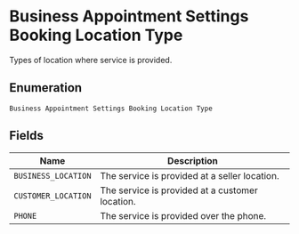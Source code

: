 
# Business Appointment Settings Booking Location Type

Types of location where service is provided.

## Enumeration

`Business Appointment Settings Booking Location Type`

## Fields

| Name | Description |
|  --- | --- |
| `BUSINESS_LOCATION` | The service is provided at a seller location. |
| `CUSTOMER_LOCATION` | The service is provided at a customer location. |
| `PHONE` | The service is provided over the phone. |

